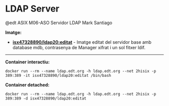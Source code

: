 # LDAP Server
@edt ASIX M06-ASO
Servidor LDAP
Mark Santiago

**Imatge:**

* **[isx47328890/ldap20:editat]** - Imatge editat del servidor base amb database mdb, contrasenya de Manager xifrat i un sol fitxer ldif.

---

**Container interactiu:**
```
docker run --rm --name ldap.edt.org -h ldap.edt.org --net 2hisix -p 389:389 -it isx47328890/ldap20:editat /bin/bash
```

**Container detached:**
```
docker run --rm --name ldap.edt.org -h ldap.edt.org --net 2hisix -p 389:389 -d isx47328890/ldap20:editat
```

[isx47328890/ldap20:editat]: https://hub.docker.com/layers/isx47328890/ldap20/editat/images/sha256-0907d45d3fdfa91a8f76f0f76c95a8762560b93a6713802894beceb11c9fd6b8?context=explore